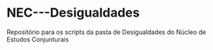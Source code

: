 # NEC---Desigualdades
Repositório para os scripts da pasta de Desigualdades do Núcleo de Estudos Conjunturais 
